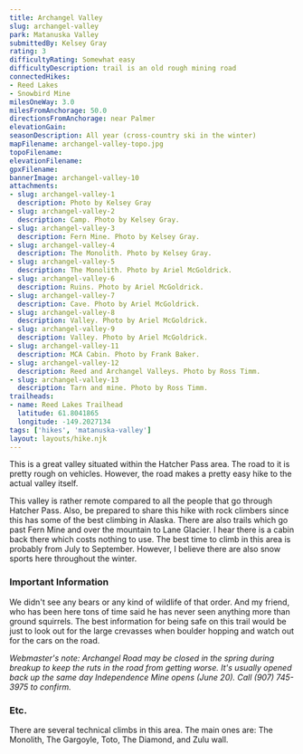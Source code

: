 ```yaml
---
title: Archangel Valley
slug: archangel-valley
park: Matanuska Valley
submittedBy: Kelsey Gray
rating: 3
difficultyRating: Somewhat easy
difficultyDescription: trail is an old rough mining road
connectedHikes:
- Reed Lakes
- Snowbird Mine
milesOneWay: 3.0
milesFromAnchorage: 50.0
directionsFromAnchorage: near Palmer
elevationGain: 
seasonDescription: All year (cross-country ski in the winter)
mapFilename: archangel-valley-topo.jpg
topoFilename: 
elevationFilename: 
gpxFilename: 
bannerImage: archangel-valley-10
attachments:
- slug: archangel-valley-1
  description: Photo by Kelsey Gray
- slug: archangel-valley-2
  description: Camp. Photo by Kelsey Gray.
- slug: archangel-valley-3
  description: Fern Mine. Photo by Kelsey Gray.
- slug: archangel-valley-4
  description: The Monolith. Photo by Kelsey Gray.
- slug: archangel-valley-5
  description: The Monolith. Photo by Ariel McGoldrick.
- slug: archangel-valley-6
  description: Ruins. Photo by Ariel McGoldrick.
- slug: archangel-valley-7
  description: Cave. Photo by Ariel McGoldrick.
- slug: archangel-valley-8
  description: Valley. Photo by Ariel McGoldrick.
- slug: archangel-valley-9
  description: Valley. Photo by Ariel McGoldrick.
- slug: archangel-valley-11
  description: MCA Cabin. Photo by Frank Baker.
- slug: archangel-valley-12
  description: Reed and Archangel Valleys. Photo by Ross Timm.
- slug: archangel-valley-13
  description: Tarn and mine. Photo by Ross Timm.
trailheads:
- name: Reed Lakes Trailhead
  latitude: 61.8041865
  longitude: -149.2027134
tags: ['hikes', 'matanuska-valley']
layout: layouts/hike.njk
---
```

This is a great valley situated within the Hatcher Pass area. The road to it is pretty rough on vehicles. However, the road makes a pretty easy hike to the actual valley itself.

This valley is rather remote compared to all the people that go through Hatcher Pass. Also, be prepared to share this hike with rock climbers since this has some of the best climbing in Alaska. There are also trails which go past Fern Mine and over the mountain to Lane Glacier. I hear there is a cabin back there which costs nothing to use. The best time to climb in this area is probably from July to September. However, I believe there are also snow sports here throughout the winter.

### Important Information

We didn't see any bears or any kind of wildlife of that order. And my friend, who has been here tons of time said he has never seen anything more than ground squirrels. The best information for being safe on this trail would be just to look out for the large crevasses when boulder hopping and watch out for the cars on the road.

*Webmaster's note: Archangel Road may be closed in the spring during breakup to keep the ruts in the road from getting worse. It's usually opened back up the same day Independence Mine opens (June 20). Call (907) 745-3975 to confirm.*

### Etc.

There are several technical climbs in this area. The main ones are: The Monolith, The Gargoyle, Toto, The Diamond, and Zulu wall.